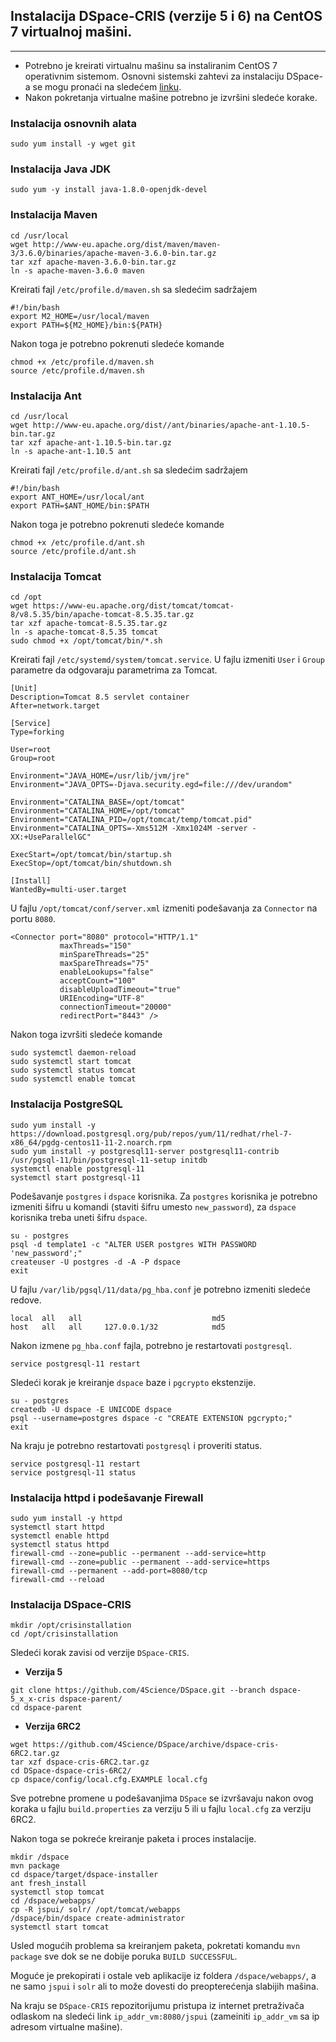 ## Instalacija DSpace-CRIS (verzije 5 i 6) na CentOS 7 virtualnoj mašini.
---

* Potrebno je kreirati virtualnu mašinu sa instaliranim CentOS 7 operativnim sistemom. Osnovni sistemski zahtevi za instalaciju DSpace-a se mogu pronaći na sledećem [linku](https://wiki.duraspace.org/display/DSPACE/User+FAQ#UserFAQ-WhatsortofhardwaredoesDSpacerequire?Whataboutsizingtheserver?HowmuchdiskspacedoIneed?).
* Nakon pokretanja virtualne mašine potrebno je izvršini sledeće korake.

### Instalacija osnovnih alata


```
sudo yum install -y wget git
```

### Instalacija Java JDK

```
sudo yum -y install java-1.8.0-openjdk-devel
```

### Instalacija Maven

```
cd /usr/local
wget http://www-eu.apache.org/dist/maven/maven-3/3.6.0/binaries/apache-maven-3.6.0-bin.tar.gz
tar xzf apache-maven-3.6.0-bin.tar.gz
ln -s apache-maven-3.6.0 maven 
```
Kreirati fajl `/etc/profile.d/maven.sh` sa sledećim sadržajem
```
#!/bin/bash
export M2_HOME=/usr/local/maven
export PATH=${M2_HOME}/bin:${PATH}
```
Nakon toga je potrebno pokrenuti sledeće komande
```
chmod +x /etc/profile.d/maven.sh
source /etc/profile.d/maven.sh
```

### Instalacija Ant

```
cd /usr/local
wget http://www-eu.apache.org/dist//ant/binaries/apache-ant-1.10.5-bin.tar.gz
tar xzf apache-ant-1.10.5-bin.tar.gz
ln -s apache-ant-1.10.5 ant
```
Kreirati fajl `/etc/profile.d/ant.sh` sa sledećim sadržajem
```
#!/bin/bash
export ANT_HOME=/usr/local/ant
export PATH=$ANT_HOME/bin:$PATH
```
Nakon toga je potrebno pokrenuti sledeće komande
```
chmod +x /etc/profile.d/ant.sh
source /etc/profile.d/ant.sh
```

### Instalacija Tomcat
```
cd /opt
wget https://www-eu.apache.org/dist/tomcat/tomcat-8/v8.5.35/bin/apache-tomcat-8.5.35.tar.gz
tar xzf apache-tomcat-8.5.35.tar.gz
ln -s apache-tomcat-8.5.35 tomcat
sudo chmod +x /opt/tomcat/bin/*.sh
```
Kreirati fajl `/etc/systemd/system/tomcat.service`. 
U fajlu izmeniti `User` i `Group` parametre da odgovaraju parametrima za Tomcat.
```
[Unit]
Description=Tomcat 8.5 servlet container
After=network.target

[Service]
Type=forking

User=root
Group=root

Environment="JAVA_HOME=/usr/lib/jvm/jre"
Environment="JAVA_OPTS=-Djava.security.egd=file:///dev/urandom"

Environment="CATALINA_BASE=/opt/tomcat"
Environment="CATALINA_HOME=/opt/tomcat"
Environment="CATALINA_PID=/opt/tomcat/temp/tomcat.pid"
Environment="CATALINA_OPTS=-Xms512M -Xmx1024M -server -XX:+UseParallelGC"

ExecStart=/opt/tomcat/bin/startup.sh
ExecStop=/opt/tomcat/bin/shutdown.sh

[Install]
WantedBy=multi-user.target
```
U fajlu `/opt/tomcat/conf/server.xml` izmeniti podešavanja za `Connector` na portu `8080`.
```
<Connector port="8080" protocol="HTTP/1.1"
           maxThreads="150"
           minSpareThreads="25"
           maxSpareThreads="75"
           enableLookups="false"
           acceptCount="100"
           disableUploadTimeout="true"
           URIEncoding="UTF-8"
           connectionTimeout="20000"
           redirectPort="8443" />
```
Nakon toga izvršiti sledeće komande
```
sudo systemctl daemon-reload
sudo systemctl start tomcat
sudo systemctl status tomcat
sudo systemctl enable tomcat
```
### Instalacija PostgreSQL
```
sudo yum install -y https://download.postgresql.org/pub/repos/yum/11/redhat/rhel-7-x86_64/pgdg-centos11-11-2.noarch.rpm
sudo yum install -y postgresql11-server postgresql11-contrib
/usr/pgsql-11/bin/postgresql-11-setup initdb
systemctl enable postgresql-11
systemctl start postgresql-11
```
Podešavanje `postgres` i `dspace` korisnika. Za `postgres` korisnika je potrebno izmeniti šifru u komandi (staviti šifru umesto `new_password`), za `dspace` korisnika treba uneti šifru `dspace`.
```
su - postgres
psql -d template1 -c "ALTER USER postgres WITH PASSWORD 'new_password';"
createuser -U postgres -d -A -P dspace
exit
```
U fajlu `/var/lib/pgsql/11/data/pg_hba.conf` je potrebno izmeniti sledeće redove.
```
local  all   all                             md5
host   all   all     127.0.0.1/32            md5
```
Nakon izmene `pg_hba.conf` fajla, potrebno je restartovati `postgresql`.
```
service postgresql-11 restart
```
Sledeći korak je  kreiranje `dspace` baze i `pgcrypto` ekstenzije.
```
su - postgres
createdb -U dspace -E UNICODE dspace
psql --username=postgres dspace -c "CREATE EXTENSION pgcrypto;"
exit
```
Na kraju je potrebno restartovati `postgresql` i proveriti status.
```
service postgresql-11 restart
service postgresql-11 status
```
### Instalacija httpd i podešavanje Firewall
```
sudo yum install -y httpd
systemctl start httpd
systemctl enable httpd
systemctl status httpd
firewall-cmd --zone=public --permanent --add-service=http
firewall-cmd --zone=public --permanent --add-service=https
firewall-cmd --permanent --add-port=8080/tcp
firewall-cmd --reload
```
### Instalacija DSpace-CRIS
```
mkdir /opt/crisinstallation
cd /opt/crisinstallation
```
Sledeći korak zavisi od verzije `DSpace-CRIS`.
* **Verzija 5**
```
git clone https://github.com/4Science/DSpace.git --branch dspace-5_x_x-cris dspace-parent/
cd dspace-parent
```
* **Verzija 6RC2**
```
wget https://github.com/4Science/DSpace/archive/dspace-cris-6RC2.tar.gz
tar xzf dspace-cris-6RC2.tar.gz
cd DSpace-dspace-cris-6RC2/
cp dspace/config/local.cfg.EXAMPLE local.cfg
```
Sve potrebne promene u podešavanjima `DSpace` se izvršavaju nakon ovog koraka u fajlu `build.properties` za verziju 5 ili u fajlu `local.cfg` za verziju 6RC2.

Nakon toga se pokreće kreiranje paketa i proces instalacije.
```
mkdir /dspace
mvn package
cd dspace/target/dspace-installer
ant fresh_install
systemctl stop tomcat
cd /dspace/webapps/
cp -R jspui/ solr/ /opt/tomcat/webapps
/dspace/bin/dspace create-administrator
systemctl start tomcat
```
Usled mogućih problema sa kreiranjem paketa, pokretati komandu `mvn package` sve dok se ne dobije poruka `BUILD SUCCESSFUL`. 

Moguće je prekopirati i ostale veb aplikacije iz foldera `/dspace/webapps/`, a ne samo `jspui` i `solr` ali to može dovesti do preopterećenja slabijih mašina.

Na kraju se `DSpace-CRIS` repozitorijumu pristupa iz internet pretraživača odlaskom na sledeći link `ip_addr_vm:8080/jspui` (zameiniti `ip_addr_vm` sa ip adresom virtualne mašine).



